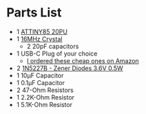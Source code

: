 # Parts List

- 1 [ATTINY85 20PU](https://www.mouser.com/ProductDetail/Microchip-Technology/ATTINY85-20PU?qs=8jWQYweyg6NCiiaOb5GI9Q%3D%3D)
- 1 [16MHz Crystal](https://www.adafruit.com/product/2215)
  - 2 20pF capacitors
- 1 USB-C Plug of your choice
  - [I ordered these cheap ones on Amazon](https://www.amazon.com/dp/B09WCQKSW1)
- 2 [1N5227B - Zener Diodes 3.6V 0.5W](https://www.mouser.com/ProductDetail/512-1N5227B)
- 1 10µF Capacitor
- 1 0.1µF Capacitor
- 2 47-Ohm Resistors
- 1 2.2K-Ohm Resistor
- 1 5.1K-Ohm Resistor